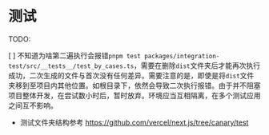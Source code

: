 # 测试

TODO:

[ ] 不知道为啥第二遍执行会报错`pnpm test packages/integration-test/src/__tests__/test_by_cases.ts`，需要在删除`dist`文件夹后才能再次执行成功，二次生成的文件与首次没有任何差异。需要注意的是，即使是将`dist`文件夹移到至项目内其他位置。如根目录下，依然会导致二次执行报错。由于并不阻塞项目整体开发，在尝试数小时后，暂时放弃。环境应当互相隔离，在多个测试应用之间互不影响。

- 测试文件夹结构参考 https://github.com/vercel/next.js/tree/canary/test
